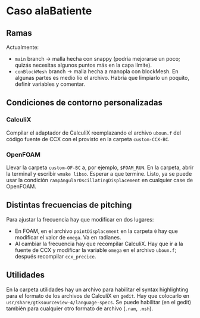 # Caso alaBatiente

## Ramas

Actualmente:
* `main` branch -> malla hecha con snappy (podría mejorarse un poco; quizás necesitas algunos puntos más en la capa límite).
* `conBlockMesh` branch -> malla hecha a manopla con blockMesh. En algunas partes es medio lío el archivo. Habría que limpiarlo un poquito, definir variables y comentar.

## Condiciones de contorno personalizadas

### CalculiX

Compilar el adaptador de CalculiX reemplazando el archivo `uboun.f` del código fuente de CCX con el provisto en la carpeta `custom-CCX-BC`.

### OpenFOAM

Llevar la carpeta `custom-OF-BC` a, por ejemplo, `$FOAM_RUN`. En la carpeta, abrir la terminal y escribir `wmake libso`. Esperar a que termine. Listo, ya se puede usar la condición `rampAngularOscillatingDisplacement` en cualquier case de OpenFOAM.

## Distintas frecuencias de pitching

Para ajustar la frecuencia hay que modificar en dos lugares:

* En FOAM, en el archivo `pointDisplacement` en la carpeta `0` hay que modificar el valor de `omega`. Va en radianes.
* Al cambiar la frecuencia hay que recompilar CalculiX. Hay que ir a la fuente de CCX y modificar la variable `omega` en el archivo `uboun.f`; después recompilar `ccx_precice`.

## Utilidades

En la carpeta utilidades hay un archivo para habilitar el syntax highlighting para el formato de los archivos de CalculiX en `gedit`. Hay que colocarlo en `usr/share/gtksourceview-4/language-specs`. Se puede habilitar (en el gedit) también para cualquier otro formato de archivo (`.nam`, `.msh`).


